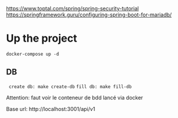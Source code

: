 https://www.toptal.com/spring/spring-security-tutorial
https://springframework.guru/configuring-spring-boot-for-mariadb/


# Up the project
````docker-compose up -d````

## DB
`` create db: make create-db``
``fill db: make fill-db``

Attention: faut voir le conteneur de bdd lancé via docker

Base url: http://localhost:3001/api/v1